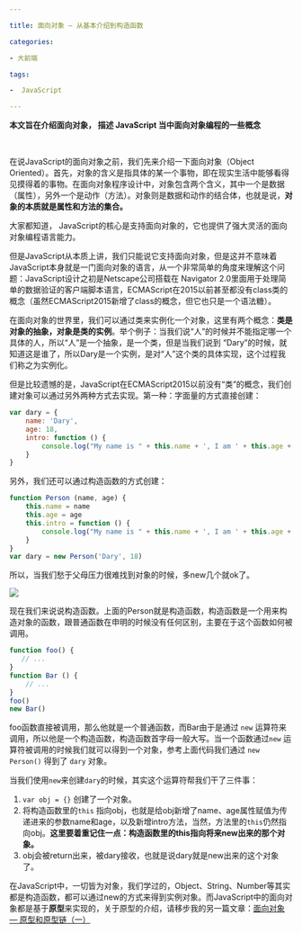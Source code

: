 ```yaml
---

title: 面向对象 — 从基本介绍到构造函数

categories:

- 大前端

tags:

-  JavaScript

---
```


**本文旨在介绍面向对象， 描述 JavaScript 当中面向对象编程的一些概念**

<br>

在说JavaScript的面向对象之前，我们先来介绍一下面向对象（Object  Oriented）。首先，对象的含义是指具体的某一个事物，即在现实生活中能够看得见摸得着的事物。在面向对象程序设计中，对象包含两个含义，其中一个是数据（属性），另外一个是动作（方法）。对象则是数据和动作的结合体，也就是说，**对象的本质就是属性和方法的集合。**

大家都知道， JavaScript的核心是支持面向对象的，它也提供了强大灵活的面向对象编程语言能力。

但是JavaScript从本质上讲，我们只能说它支持面向对象，但是这并不意味着JavaScript本身就是一门面向对象的语言，从一个非常简单的角度来理解这个问题：JavaScript设计之初是Netscape公司搭载在 Navigator 2.0里面用于处理简单的数据验证的客户端脚本语言，ECMAScript在2015以前甚至都没有class类的概念（虽然ECMAScript2015新增了class的概念，但它也只是一个语法糖）。

在面向对象的世界里，我们可以通过类来实例化一个对象，这里有两个概念：**类是对象的抽象，对象是类的实例**。举个例子：当我们说“人”的时候并不能指定哪一个具体的人，所以“人”是一个抽象，是一个类，但是当我们说到 “Dary”的时候，就知道这是谁了，所以Dary是一个实例，是对“人”这个类的具体实现，这个过程我们称之为实例化。

但是比较遗憾的是，JavaScript在ECMAScript2015以前没有“类”的概念，我们创建对象可以通过另外两种方式去实现。第一种：字面量的方式直接创建：

```javascript
var dary = {
    name: 'Dary',
    age: 18,
    intro: function () {
        console.log("My name is " + this.name + ', I am ' + this.age + ' years old')
    }
}
```

另外，我们还可以通过构造函数的方式创建：

```javascript
function Person (name, age) {
    this.name = name
    this.age = age
    this.intro = function () {
        console.log("My name is " + this.name + ', I am ' + this.age + ' years old')
    }
}
var dary = new Person('Dary', 18)
```

所以，当我们愁于父母压力很难找到对象的时候，多new几个就ok了。

![](/img/article/收旧对象.jpg)

现在我们来说说构造函数。上面的Person就是构造函数，构造函数是一个用来构造对象的函数，跟普通函数在申明的时候没有任何区别，主要在于这个函数如何被调用。


```javascript
function foo() {
   // ...
}
function Bar () {
    // ...
}
foo()
new Bar()
```

foo函数直接被调用，那么他就是一个普通函数，而Bar由于是通过 `new` 运算符来调用，所以他是一个构造函数，构造函数首字母一般大写。当一个函数通过`new` 运算符被调用的时候我们就可以得到一个对象，参考上面代码我们通过 `new Person()` 得到了 `dary` 对象。

当我们使用`new`来创建`dary`的时候，其实这个运算符帮我们干了三件事：

1. `var obj = {}`    创建了一个对象。
2. 将构造函数里的`this` 指向obj，也就是给obj新增了name、age属性赋值为传递进来的参数name和age，以及新增intro方法，当然，方法里的`this`仍然指向obj。**这里要着重记住一点：构造函数里的this指向将来new出来的那个对象。**
3. obj会被return出来，被dary接收，也就是说dary就是new出来的这个对象了。

在JavaScript中，一切皆为对象，我们学过的，Object、String、Number等其实都是构造函数，都可以通过new的方式来得到实例对象。而JavaScript中的面向对象都是基于**原型**来实现的，关于原型的介绍，请移步我的另一篇文章：[面向对象 — 原型和原型链（一）]( /2019/11/09/oop-02/ "面向对象 — 原型和原型链（一）")

